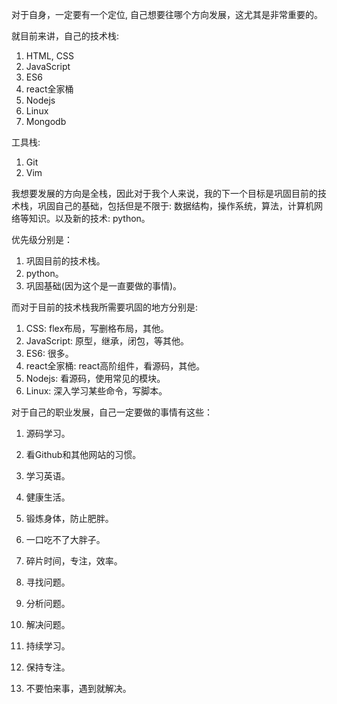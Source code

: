 对于自身，一定要有一个定位, 自己想要往哪个方向发展，这尤其是非常重要的。

就目前来讲，自己的技术栈:

1. HTML, CSS
2. JavaScript
3. ES6
4. react全家桶
5. Nodejs
6. Linux
7. Mongodb

工具栈:

1. Git
2. Vim

我想要发展的方向是全栈，因此对于我个人来说，我的下一个目标是巩固目前的技术栈，巩固自己的基础，包括但是不限于: 数据结构，操作系统，算法，计算机网络等知识。以及新的技术: python。

优先级分别是：

1. 巩固目前的技术栈。
2. python。
3. 巩固基础(因为这个是一直要做的事情)。

而对于目前的技术栈我所需要巩固的地方分别是:

1. CSS: flex布局，写删格布局，其他。
2. JavaScript: 原型，继承，闭包，等其他。
3. ES6: 很多。
4. react全家桶: react高阶组件，看源码，其他。
5. Nodejs: 看源码，使用常见的模块。
5. Linux: 深入学习某些命令，写脚本。


对于自己的职业发展，自己一定要做的事情有这些：

1. 源码学习。
2. 看Github和其他网站的习惯。
3. 学习英语。
4. 健康生活。
5. 锻炼身体，防止肥胖。
6. 一口吃不了大胖子。
7. 碎片时间，专注，效率。


1. 寻找问题。
2. 分析问题。
3. 解决问题。
4. 持续学习。
5. 保持专注。
6. 不要怕来事，遇到就解决。

